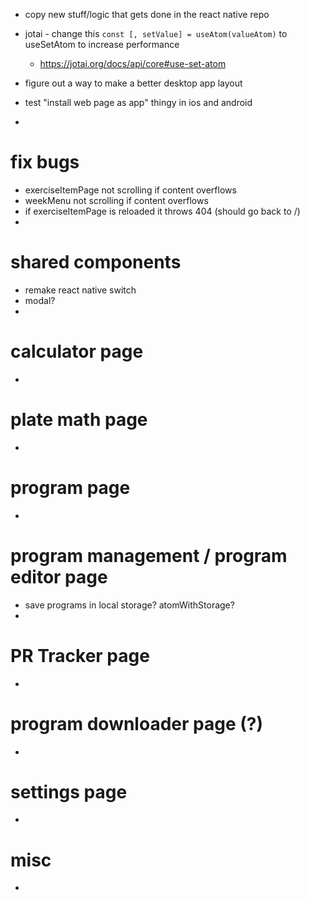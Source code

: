 - copy new stuff/logic that gets done in the react native repo

- jotai - change this `const [, setValue] = useAtom(valueAtom)` to useSetAtom to increase performance
  - https://jotai.org/docs/api/core#use-set-atom

- figure out a way to make a better desktop app layout
- test "install web page as app" thingy in ios and android
-

# fix bugs
- exerciseItemPage not scrolling if content overflows
- weekMenu not scrolling if content overflows
- if exerciseItemPage is reloaded it throws 404 (should go back to /)
-

# shared components
- remake react native switch
- modal?
-

# calculator page
-

# plate math page
-

# program page
-

# program management / program editor page
- save programs in local storage? atomWithStorage?
-

# PR Tracker page
-

# program downloader page (?)
-

# settings page
-

# misc
-
